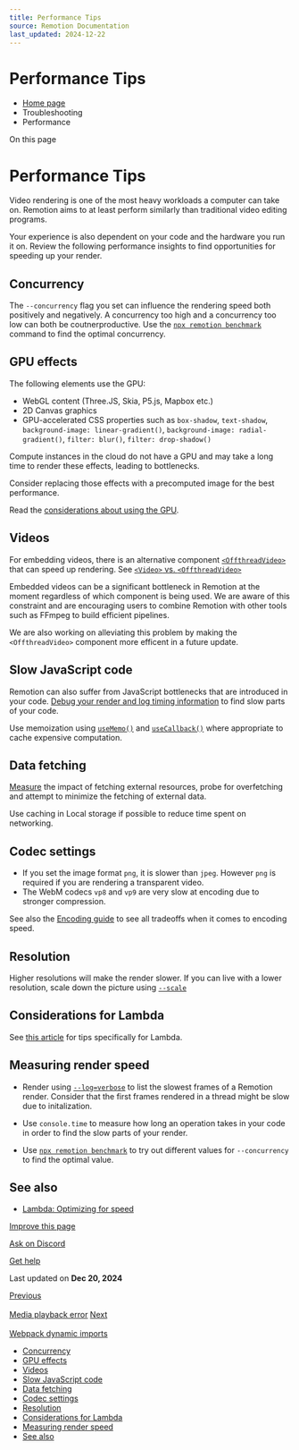 ```yaml
---
title: Performance Tips
source: Remotion Documentation
last_updated: 2024-12-22
---
```


# Performance Tips

- [Home page](/)
- Troubleshooting
- Performance

On this page

# Performance Tips

Video rendering is one of the most heavy workloads a computer can take on. Remotion aims to at least perform similarly than traditional video editing programs.

Your experience is also dependent on your code and the hardware you run it on. Review the following performance insights to find opportunities for speeding up your render.

## Concurrency [​](\#concurrency "Direct link to Concurrency")

The `--concurrency` flag you set can influence the rendering speed both positively and negatively. A concurrency too high and a concurrency too low can both be coutnerproductive. Use the [`npx remotion benchmark`](/docs/cli/benchmark) command to find the optimal concurrency.

## GPU effects [​](\#gpu-effects "Direct link to GPU effects")

The following elements use the GPU:

- WebGL content (Three.JS, Skia, P5.js, Mapbox etc.)
- 2D Canvas graphics
- GPU-accelerated CSS properties such as `box-shadow`, `text-shadow`, `background-image: linear-gradient()`, `background-image: radial-gradient()`, `filter: blur()`, `filter: drop-shadow()`

Compute instances in the cloud do not have a GPU and may take a long time to render these effects, leading to bottlenecks.

Consider replacing those effects with a precomputed image for the best performance.

Read the [considerations about using the GPU](/docs/gpu).

## Videos [​](\#videos "Direct link to Videos")

For embedding videos, there is an alternative component [`<OffthreadVideo>`](/docs/offthreadvideo) that can speed up rendering. See [`<Video>` vs. `<OffthreadVideo>`](/docs/video-vs-offthreadvideo)

Embedded videos can be a significant bottleneck in Remotion at the moment regardless of which component is being used. We are aware of this constraint and are encouraging users to combine Remotion with other tools such as FFmpeg to build efficient pipelines.

We are also working on alleviating this problem by making the `<OffthreadVideo>` component more efficent in a future update.

## Slow JavaScript code [​](\#slow-javascript-code "Direct link to Slow JavaScript code")

Remotion can also suffer from JavaScript bottlenecks that are introduced in your code. [Debug your render and log timing information](/docs/troubleshooting/debug-failed-render) to find slow parts of your code.

Use memoization using [`useMemo()`](https://react.dev/reference/react/useMemo) and [`useCallback()`](https://react.dev/reference/react/useCallback) where appropriate to cache expensive computation.

## Data fetching [​](\#data-fetching "Direct link to Data fetching")

[Measure](/docs/troubleshooting/debug-failed-render) the impact of fetching external resources, probe for overfetching and attempt to minimize the fetching of external data.

Use caching in Local storage if possible to reduce time spent on networking.

## Codec settings [​](\#codec-settings "Direct link to Codec settings")

- If you set the image format `png`, it is slower than `jpeg`. However `png` is required if you are rendering a transparent video.
- The WebM codecs `vp8` and `vp9` are very slow at encoding due to stronger compression.

See also the [Encoding guide](/docs/encoding) to see all tradeoffs when it comes to encoding speed.

## Resolution [​](\#resolution "Direct link to Resolution")

Higher resolutions will make the render slower. If you can live with a lower resolution, scale down the picture using [`--scale`](/docs/cli/render#--scale)

## Considerations for Lambda [​](\#considerations-for-lambda "Direct link to Considerations for Lambda")

See [this article](/docs/lambda/optimizing-speed) for tips specifically for Lambda.

## Measuring render speed [​](\#measuring-render-speed "Direct link to Measuring render speed")

- Render using [`--log=verbose`](/docs/troubleshooting/debug-failed-render) to list the slowest frames of a Remotion render. Consider that the first frames rendered in a thread might be slow due to initalization.

- Use `console.time` to measure how long an operation takes in your code in order to find the slow parts of your render.

- Use [`npx remotion benchmark`](/docs/cli/benchmark) to try out different values for `--concurrency` to find the optimal value.

## See also [​](\#see-also "Direct link to See also")

- [Lambda: Optimizing for speed](/docs/lambda/optimizing-speed)

[Improve this page](https://github.com/remotion-dev/remotion/edit/main/packages/docs/docs/performance.mdx)

[Ask on Discord](https://remotion.dev/discord)

[Get help](/docs/get-help)

Last updated on **Dec 20, 2024**

[Previous\
\
Media playback error](/docs/media-playback-error) [Next\
\
Webpack dynamic imports](/docs/webpack-dynamic-imports)

- [Concurrency](#concurrency)
- [GPU effects](#gpu-effects)
- [Videos](#videos)
- [Slow JavaScript code](#slow-javascript-code)
- [Data fetching](#data-fetching)
- [Codec settings](#codec-settings)
- [Resolution](#resolution)
- [Considerations for Lambda](#considerations-for-lambda)
- [Measuring render speed](#measuring-render-speed)
- [See also](#see-also)
